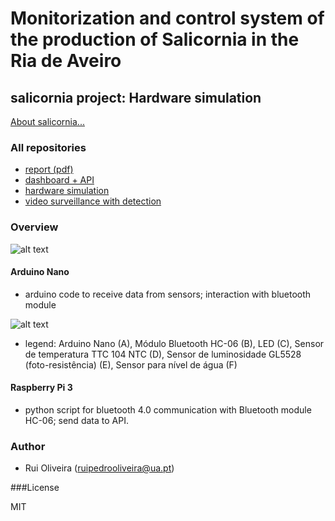 # Monitorization and control system of the production of Salicornia in the Ria de Aveiro

## salicornia project: Hardware simulation 

[About salicornia...](https://www.finedininglovers.com/blog/food-drinks/salicornia/)

### All repositories

* [report (pdf) ](https://github.com/ruipoliveira)
* [dashboard + API](https://github.com/ruipoliveira)
* [hardware simulation](https://github.com/ruipoliveira)
* [video surveillance with detection](https://github.com/ruipoliveira)


### Overview

![alt text](https://github.com/ruipoliveira/sali-sensor/blob/master/resources/comm.png)


#### Arduino Nano 

* arduino code to receive data from sensors; interaction with bluetooth module

![alt text](https://github.com/ruipoliveira/sali-sensor/blob/master/resources/arduino.png)

* legend: Arduino Nano (A), Módulo Bluetooth HC-06 (B), LED (C), Sensor de temperatura TTC 104 NTC (D), Sensor de luminosidade GL5528 (foto-resistência) (E), Sensor para nível de água (F)


#### Raspberry Pi 3

* python script for bluetooth 4.0 communication with Bluetooth module HC-06; send data to API. 


### Author
* Rui Oliveira (ruipedrooliveira@ua.pt)

###License

MIT
